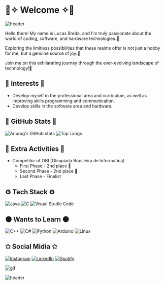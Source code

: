 # 🌃✧ Welcome ✧🌃

![header](https://capsule-render.vercel.app/api?type=waving&color=ff99f4&section=header)

Hello there! My name is Lucas Breda, and I'm truly passionate about the world of coding, software, and hardware technologies.🌿

Exploring the limitless possibilities that these realms offer is not just a hobby for me, but a genuine source of joy.🌿

Join me on this exhilarating journey through the ever-evolving landscape of technology!🌿

## 🌷 Interests 🌷
- Develop myself in the professional area and curriculum, as well as improving skills programming and communication.
- Develop skills in the software area and hardware.

## 🚀 GitHub Stats 🚀
![Anurag's GitHub stats](https://github-readme-stats.vercel.app/api?username=luVbreda&show_icons=true&title_color=70f5ff&bg_color=30295d&text_color=ff99f4&border_color=b00d0f) ![Top Langs](https://github-readme-stats.vercel.app/api/top-langs/?username=luVbreda&title_color=70f5ff&bg_color=30295d&text_color=ff99f4&border_color=b00d0f&layout=compact)

## 🌟 Extra Activities 🌟
- Competitor of OBI (Olimpiada Brasileira de Informatica)
  - First Phase - 2nd place 🥈
  - Second Phase - 2nd place 🥈
  - Last Phase - Finalist 

## ⚙️ Tech Stack ⚙️
![Java](https://img.shields.io/badge/java-%23ED8B00.svg?style=for-the-badge&logo=openjdk&logoColor=white) ![C](https://img.shields.io/badge/c-%2300599C.svg?style=for-the-badge&logo=c&logoColor=white) ![Visual Studio Code](https://img.shields.io/badge/Visual%20Studio%20Code-0078d7.svg?style=for-the-badge&logo=visual-studio-code&logoColor=white)

## 🌑 Wants to Learn 🌑
![C++](https://img.shields.io/badge/c++-%2300599C.svg?style=for-the-badge&logo=c%2B%2B&logoColor=white) ![C#](https://img.shields.io/badge/c%23-%23239120.svg?style=for-the-badge&logo=c-sharp&logoColor=white) ![Python](https://img.shields.io/badge/python-3670A0?style=for-the-badge&logo=python&logoColor=ffdd54) ![Arduino](https://img.shields.io/badge/-Arduino-00979D?style=for-the-badge&logo=Arduino&logoColor=white) ![Linux](https://img.shields.io/badge/Linux-FCC624?style=for-the-badge&logo=linux&logoColor=black)

## ✩ Social Midia ✩
[![Instagram](https://img.shields.io/badge/Instagram-%23E4405F.svg?style=for-the-badge&logo=Instagram&logoColor=white)](https://www.instagram.com/breda__l/) [![LinkedIn](https://img.shields.io/badge/linkedin-%230077B5.svg?style=for-the-badge&logo=linkedin&logoColor=white)](https://www.linkedin.com/in/lucas-breda-a3b3ba269/) [![Spotify](https://img.shields.io/badge/Spotify-1ED760?style=for-the-badge&logo=spotify&logoColor=white)](https://open.spotify.com/user/2lry71nwykkw4e225o28t6xec?si=abf016acfb91444a)

![gif](https://i.pinimg.com/originals/77/d4/e5/77d4e5d40fdaeb321eadd5cb855cb685.gif)

![header](https://capsule-render.vercel.app/api?type=waving&color=ff99f4&section=footer)
